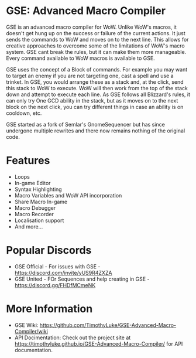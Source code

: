 # GSE: Advanced Macro Compiler
GSE is an advanced macro compiler for WoW.  Unlike WoW's macros, it doesn't get hung up on the success or failure of the current actions.  It just sends the commands to WoW and moves on to the next line.  This allows for creative approaches to overcome some of the limitations of WoW's macro system.  GSE cant break the rules, but it can make them more manageable. Every command available to WoW macros is available to GSE.

GSE uses the concept of a Block of commands.  For example you may want to target an enemy if you are not targeting one, cast a spell and use a trinket.  In GSE, you would arrange these as a stack and, at the click, send this stack to WoW to execute.  WoW will then work from the top of the stack down and attempt to execute each line.  As GSE follows all Blizzard's rules, it can only try One GCD ability in the stack, but as it moves on to the next block on the next click, you can try different things in case an ability is on cooldown, etc.

GSE started as a fork of Semlar's GnomeSequencer but has since undergone multiple rewrites and there now remains nothing of the original code.
 
# Features
- Loops
- In-game Editor
- Syntax Highlighting
- Macro Variables and WoW API incorporation
- Share Macro In-game
- Macro Debugger
- Macro Recorder
- Localisation support
- And more...

# Popular Discords
- GSE Official - For issues with GSE - https://discord.com/invite/yUS9R4ZXZA 
- GSE United - FOr Sequences and help creating in GSE - https://discord.gg/FHDfMCmeNK
  
# More Information
- GSE Wiki: https://github.com/TimothyLuke/GSE-Advanced-Macro-Compiler/wiki
- API Docimentation: Check out the project site at https://timothyluke.github.io/GSE-Advanced-Macro-Compiler/ for API documentation.
